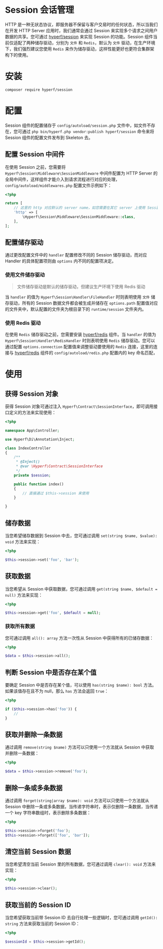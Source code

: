 # Session 会话管理

HTTP 是一种无状态协议，即服务器不保留与客户交易时的任何状态，所以当我们在开发 HTTP Server 应用时，我们通常会通过 Session 来实现多个请求之间用户数据的共享。您可通过 [hyperf/session](https://github.com/hyperf/session) 来实现 Session 的功能。Session 组件当前仅适配了两种储存驱动，分别为 `文件` 和 `Redis`，默认为 `文件` 驱动，在生产环境下，我们强烈建议您使用 `Redis` 来作为储存驱动，这样性能更好也更符合集群架构下的使用。

# 安装

```bash
composer require hyperf/session
```

# 配置

Session 组件的配置储存于 `config/autoload/session.php` 文件中，如文件不存在，您可通过 `php bin/hyperf.php vendor:publish hyperf/session` 命令来将 Session 组件的配置文件发布到 Skeleton 去。

## 配置 Session 中间件

在使用 Session 之前，您需要将 `Hyperf\Session\Middleware\SessionMiddleware` 中间件配置为 HTTP Server 的全局中间件，这样组件才能介入到请求流程进行对应的处理，`config/autoload/middlewares.php` 配置文件示例如下：

```php
<?php

return [
    // 这里的 http 对应默认的 server name，如您需要在其它 server 上使用 Session，需要对应的配置全局中间件
    'http' => [
        \Hyperf\Session\Middleware\SessionMiddleware::class,
    ],
];
```

## 配置储存驱动

通过更改配置文件中的 `handler` 配置修改不同的 Session 储存驱动，而对应 Handler 的具体配置项则由 `options` 内不同的配置项决定。

### 使用文件储存驱动

> 文件储存驱动是默认的储存驱动，但建议生产环境下使用 Redis 驱动

当 `handler` 的值为 `Hyperf\Session\Handler\FileHandler` 时则表明使用 `文件` 储存驱动，所有的 Session 数据文件都会被生成并储存在 `options.path` 配置值对应的文件夹中，默认配置的文件夹为根目录下的 `runtime/session` 文件夹内。

### 使用 Redis 驱动

在使用 `Redis` 储存驱动之前，您需要安装 [hyperf/redis](https://github.com/hyperf/redis) 组件。当 `handler` 的值为 `Hyperf\Session\Handler\RedisHandler` 时则表明使用 `Redis` 储存驱动。您可以通过配置 `options.connection` 配置值来调整驱动要使用的 `Redis` 连接，这里的连接与 [hyperf/redis](https://github.com/hyperf/redis) 组件的 `config/autoload/redis.php` 配置内的 key 命名匹配，

# 使用

## 获得 Session 对象

获得 Session 对象可通过注入 `Hyperf\Contract\SessionInterface`，即可调用接口定义的方法来实现使用：

```php
<?php

namespace App\Controller;

use Hyperf\Di\Annotation\Inject;

class IndexController
{
    /**
     * @Inject()
     * @var \Hyperf\Contract\SessionInterface
     */
    private $session;

    public function index()
    {
        // 直接通过 $this->session 来使用
    } 

}
```

## 储存数据

当您希望储存数据到 Session 中去，您可通过调用 `set(string $name, $value): void` 方法来实现：

```php
<?php

$this->session->set('foo', 'bar');
```

## 获取数据

当您希望从 Session 中获取数据，您可通过调用 `get(string $name, $default = null)` 方法来实现：

```php
<?php

$this->session->get('foo', $default = null);
```

### 获取所有数据

您可通过调用 `all(): array` 方法一次性从 Session 中获得所有的已储存数据：

```php
<?php

$data = $this->session->all();
```

## 判断 Session 中是否存在某个值

要确定 Session 中是否存在某个值，可以使用 `has(string $name): bool` 方法。如果该值存在且不为 null，那么 `has` 方法会返回 `true`：

```php
<?php

if ($this->session->has('foo')) {
    //
}
```

## 获取并删除一条数据

通过调用 `remove(string $name)` 方法可以只使用一个方法就从 Session 中获取并删除一条数据：

```php
<?php

$data = $this->session->remove('foo');
```

## 删除一条或多条数据

通过调用 `forget(string|array $name): void` 方法可以只使用一个方法就从 Session 中删除一条或多条数据，当传递字符串时，表示仅删除一条数据，当传递一个 key 字符串数组时，表示删除多条数据：

```php
<?php

$this->session->forget('foo');
$this->session->forget(['foo', 'bar']);
```

## 清空当前 Session 数据

当您希望清空当前 Session 里的所有数据，您可通过调用 `clear(): void` 方法来实现：

```php
<?php

$this->session->clear();
```

## 获取当前的 Session ID

当您希望获取当前带 Session ID 去自行处理一些逻辑时，您可通过调用 `getId(): string` 方法来获取当前的 Session ID：

```php
<?php

$sessionId = $this->session->getId();
```

